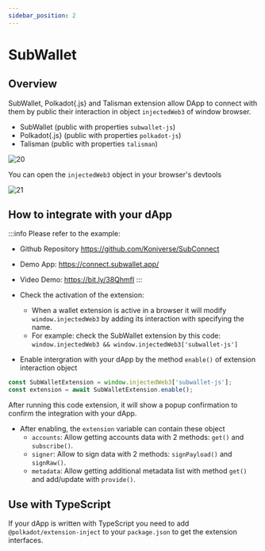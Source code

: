 ```yaml
---
sidebar_position: 2
---
```


# SubWallet

## Overview

SubWallet, Polkadot{.js} and Talisman extension allow DApp to connect with them by public their interaction in object `injectedWeb3` of window browser.

- SubWallet (public with properties `subwallet-js`)
- Polkadot{.js} (public with properties `polkadot-js`)
- Talisman (public with properties `talisman`)

![20](img/20.png)

You can open the `injectedWeb3` object in your browser's devtools

![21](img/21.png)

## How to integrate with your dApp

:::info
Please refer to the example:

- Github Repository <https://github.com/Koniverse/SubConnect>
- Demo App: <https://connect.subwallet.app/>
- Video Demo: <https://bit.ly/38QhmfI>
  :::

- Check the activation of the extension:
  - When a wallet extension is active in a browser it will modify `window.injectedWeb3` by adding its interaction with specifying the name.
  - For example: check the SubWallet extension by this code: `window.injectedWeb3 && window.injectedWeb3['subwallet-js']`
- Enable intergration with your dApp by the method `enable()` of extension interaction object

```js
const SubWalletExtension = window.injectedWeb3['subwallet-js'];
const extension = await SubWalletExtension.enable();
```

After running this code extension, it will show a popup confirmation to confirm the integration with your dApp.

- After enabling, the `extension` variable can contain these object
  - `accounts`: Allow getting accounts data with 2 methods: `get()` and `subscribe()`.
  - `signer`: Allow to sign data with 2 methods: `signPayload()` and `signRaw()`.
  - `metadata`: Allow getting additional metadata list with method `get()` and add/update with `provide()`.

## Use with TypeScript

If your dApp is written with TypeScript you need to add `@polkadot/extension-inject` to your `package.json` to get the extension interfaces.
